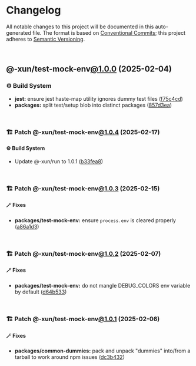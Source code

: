 # Changelog

All notable changes to this project will be documented in this auto-generated
file. The format is based on [Conventional Commits][1];
this project adheres to [Semantic Versioning][2].

<br />

## @-xun/test-mock-env[@1.0.0][3] (2025-02-04)

### ⚙️ Build System

- **jest:** ensure jest haste-map utility ignores dummy test files ([f75c4cd][4])
- **packages:** split test/setup blob into distinct packages ([857d3ea][5])

<br />

### 🏗️ Patch @-xun/test-mock-env[@1.0.4][6] (2025-02-17)

#### ⚙️ Build System

- Update @-xun/run to 1.0.1 ([b33fea8][7])

<br />

### 🏗️ Patch @-xun/test-mock-env[@1.0.3][8] (2025-02-15)

#### 🪄 Fixes

- **packages/test-mock-env:** ensure `process.env` is cleared properly ([a86a1d3][9])

<br />

### 🏗️ Patch @-xun/test-mock-env[@1.0.2][10] (2025-02-07)

#### 🪄 Fixes

- **packages/test-mock-env:** do not mangle DEBUG\_COLORS env variable by default ([d64b533][11])

<br />

### 🏗️ Patch @-xun/test-mock-env[@1.0.1][12] (2025-02-06)

#### 🪄 Fixes

- **packages/common-dummies:** pack and unpack "dummies" into/from a tarball to work around npm issues ([dc3b432][13])

[1]: https://conventionalcommits.org
[2]: https://semver.org
[3]: https://github.com/Xunnamius/test-utils/compare/857d3eac80084608a88cbc27476cbe23e155ce7d...@-xun/test-mock-env@1.0.0
[4]: https://github.com/Xunnamius/test-utils/commit/f75c4cd929f5d1720d466436ad2ee5c68cced170
[5]: https://github.com/Xunnamius/test-utils/commit/857d3eac80084608a88cbc27476cbe23e155ce7d
[6]: https://github.com/Xunnamius/test-utils/compare/@-xun/test-mock-env@1.0.3...@-xun/test-mock-env@1.0.4
[7]: https://github.com/Xunnamius/test-utils/commit/b33fea8db53369e4e821d273ed05fd0d4c91b749
[8]: https://github.com/Xunnamius/test-utils/compare/@-xun/test-mock-env@1.0.2...@-xun/test-mock-env@1.0.3
[9]: https://github.com/Xunnamius/test-utils/commit/a86a1d348cccc04562fca1cc8f7b15ce48d927da
[10]: https://github.com/Xunnamius/test-utils/compare/@-xun/test-mock-env@1.0.1...@-xun/test-mock-env@1.0.2
[11]: https://github.com/Xunnamius/test-utils/commit/d64b533f7386e4c6a3a5dea683b5648054b37b16
[12]: https://github.com/Xunnamius/test-utils/compare/@-xun/test-mock-env@1.0.0...@-xun/test-mock-env@1.0.1
[13]: https://github.com/Xunnamius/test-utils/commit/dc3b432f6d15898a8396cf56c73f03cafcecb7a9

